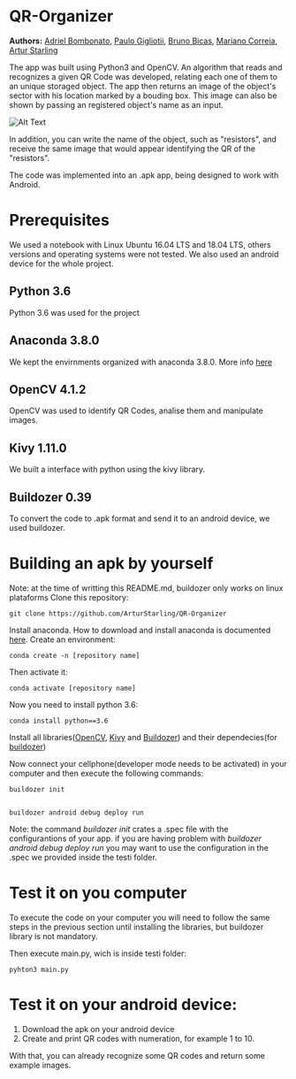 # QR-Organizer

**Authors:** [Adriel Bombonato](https://github.com/Adribom), [Paulo Gigliotii](https://github.com/paulo-gigliotti), [Bruno Bicas](https://github.com/BrunoBicas), [Mariano Correia](https://github.com/mariano-correia), [Artur Starling](https://github.com/ArturStarling)

The app was built using Python3 and OpenCV. An algorithm that reads and recognizes a given QR Code was developed, relating each one of them to an unique storaged object. The app then returns an image of the object's sector with his location marked by a bouding box. This image can also be shown by passing an registered object's name as an input.

![Alt Text](https://thumbs.gfycat.com/AcademicHandmadeIberiannase-size_restricted.gif)

In addition, you can write the name of the object, such as "resistors", and receive the same image that would appear identifying the QR of the "resistors".

The code was implemented into an .apk app, being designed to work with Android. 



# Prerequisites
We used a notebook with Linux Ubuntu 16.04 LTS and 18.04 LTS, others versions and operating systems were not tested. We also used an android device for the whole project.

## Python 3.6 
Python 3.6 was used for the project


## Anaconda 3.8.0
We kept the envirnments organized with anaconda 3.8.0. More info [here](https://www.anaconda.com/products/individual)

## OpenCV 4.1.2
OpenCV was used to identify QR Codes, analise them and manipulate images.

## Kivy 1.11.0
We built a interface with python using the kivy library.

## Buildozer 0.39
To convert the code to .apk format and send it to an android device, we used buildozer.


# Building an apk by yourself
Note: at the time of writting this README.md, buildozer only works on linux plataforms
Clone this repository:

	git clone https://github.com/ArturStarling/QR-Organizer
	
Install anaconda. How to download and install anaconda is documented [here](https://docs.anaconda.com/anaconda/install/).
Create an environment:

	conda create -n [repository name]
	
Then activate it:

	conda activate [repository name]
	
Now you need to install python 3.6:

	conda install python==3.6

Install all libraries([OpenCV](https://anaconda.org/conda-forge/opencv), [Kivy](https://anaconda.org/conda-forge/kivy) and [Buildozer](https://anaconda.org/travis/buildozer)) and their dependecies(for [buildozer](https://buildozer.readthedocs.io/en/latest/installation.html))

Now connect your cellphone(developer mode needs to be activated) in your computer and then execute the following commands:
	
	buildozer init


	buildozer android debug deploy run
	
Note: the command *buildozer init* crates a .spec file with the configurantions of your app. if you are having problem with *buildozer android debug deploy run* you may want to use the configuration in the .spec we provided inside the testi folder.

# Test it on you computer
To execute the code on your computer you will need to follow the same steps in the previous section until installing the libraries, but buildozer library is not mandatory.

Then execute main.py, wich is inside testi folder:
	
	pyhton3 main.py 

# Test it on your android device:
1. Download the apk on your android device
2. Create and print QR codes with numeration, for example 1 to 10.

With that, you can already recognize some QR codes and return some example images.
